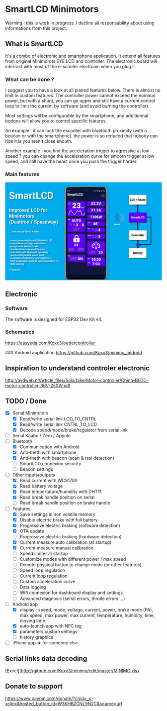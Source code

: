 # SmartLCD Minimotors
Warning : this is work in progress. I decline all responsability about using informations from this project.

## What is SmartLCD

It's a combo of electronic and smartphone application. It extend all features from original Minimorots EYE LCD and controller.
The electronic board will interract with most of the e-scooter electronic when you plug it.

### What can be done ?

I suggest you to have a look at all planed features below.
There is almost no limit in custom features.
The controller power cannot exceed the nominal power, but with a shunt, you can go upper and still have a current control loop to limit the current by software (and avoid burning the controller).

Most settings will be configurable by the smartphone, and additionnal buttons will allow you to control specific features.

An example : it can lock the escooter with bluetooth proximity (with a beacon or with the smartphone). the power is so reduced that nobody can ride it is you aren't close enouth.

Another example : you find the acceleration trigger to agressive at low speed ? you can change the acceleration curve for smooth trigger at low speed, and still have the beast once you push the trigger harder.

### Main features
![Idea](/SmartLCD.png)

## Electronic
### Software
The software is designed for ESP32 Dev Kit v4.

### Schematics
https://easyeda.com/Koxx3/bettercontroller

### Android application
https://github.com/Koxx3/minimo_android

## Inspiration to understand controler electronic
http://avdweb.nl/Article_files/Solarbike/Motor-controller/China-BLDC-motor-controller-36V-250W.pdf

## TODO / Done
- [X] Serial Minimotors
    - [X] Read/write serial link LCD_TO_CNTRL
    - [X] Read/write serial link CNTRL_TO_LCD
    - [X] Decode speed/mode/brake/regulator from serial link
- [ ] Serial Kaabo / Zero / Appolo
- [ ] Bluetooth 
    - [X] Communication with Android
    - [X] Anti-theth with smartphone
    - [X] Anti-theth with beacon (scan & rssi detection)
    - [ ] SmartLCD connexion security
    - [ ] Beacon settings
- [ ] Other inputs/outputs
    - [X] Read current with WCS1700
    - [X] Read battery voltage
    - [X] Read tempertature/humidity with DHT11
    - [X] Read break handle position on serial
    - [ ] Read break handle position on brake handle
- [ ] Features    
    - [X] Save settings in non volatile memory
    - [X] Disable electric brake with full battery
    - [X] Progressive electric braking (software detection)
    - [X] OTA update
    - [ ] Progressive electric braking (hardware detection)
    - [X] Current measure auto calibration (at startup)
    - [X] Current measure manual calibration
    - [ ] Speed limiter at startup
    - [ ] Customize modes with different power / max speed
    - [ ] Remote physical button to change mode (or other features)
    - [ ] Speed loop regulation
    - [ ] Current loop regulation
    - [ ] Custom acceleration curve
    - [ ] Data logging
    - [ ] Wifi connexion for dashboard display and settings
    - [ ] Advanced diagnosis (serial errors, throtle errors ...)
- [ ] Android app
    - [X] display : speed, mode, voltage, current, power, brake mode (PA), max speed, max power, max current, temperature, humidity, time, moving time
    - [X] auto-launch app with NFC tag
    - [X] parameters custom settings
    - [ ] history graphics

- [ ] iPhone app => for someone else

## Serial links data decoding
[Excel](http://github.com/Koxx3/minimo/edit/master/MINIMO.xlsx

## Donate to support
https://www.paypal.com/donate/?cmd=_s-xclick&hosted_button_id=W3KHBZCNL9N2C&source=url
